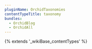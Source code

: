 ```yaml
---
pluginName: OrchidTaxonomies
contentTypeTitle: taxonomy
bundles:
  - OrchidBlog
  - OrchidAll
---
```


{% extends '_wikiBase_contentTypes' %}

